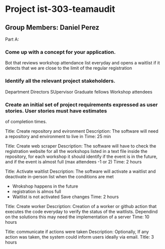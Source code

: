 # Project ist-303-teamaudit

## Group Members: Daniel Perez

Part A:
### Come up with a concept for your application.
Bot that reviews workshop attendance list everyday and opens a waitlist if it detects that we are close to the limit of the regular registration

### Identify all the relevant project stakeholders.
Department Directors
SUpervisor
Graduate fellows
Workshop attendees

### Create an initial set of project requirements expressed as user stories. User stories must have estimates
of completion times.

Title: Create repository and evironment
Description: The software will need a repository and environment to live in
Time: 25 min

Title: Create web scraper
Description: The software will have to check the registration website for all the workshops listed in a text file inside the repository, for each workshop it should identify if the event is in the future, and if the event is almost full (max attendees -1 or 2)
Time: 2 hours

Title: Activate waitlist
Description: The software will activate a waitlist and deactivate in-person list when the conditions are met
- Wrokshop happens in the future
- registration is almos full
- Waitlist is not activated
Save changes
Time: 2 hours

Title: Create worker
Description: Creation of a worker or github action that executes the code everyday to verify the status of the waitlists. Dependind on the solutions this may need the implementation of a server
Time: 10 hours

Title: communicate if actions were taken
Description: Optionally, If any action was taken, the system could inform users ideally via email.
Title: 3 hours


